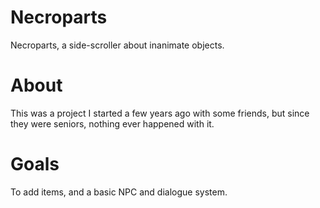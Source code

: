 # Necroparts
Necroparts, a side-scroller about inanimate objects.

# About
This was a project I started a few years ago with some friends, but since they were seniors, nothing ever happened with it.

# Goals
To add items, and a basic NPC and dialogue system.